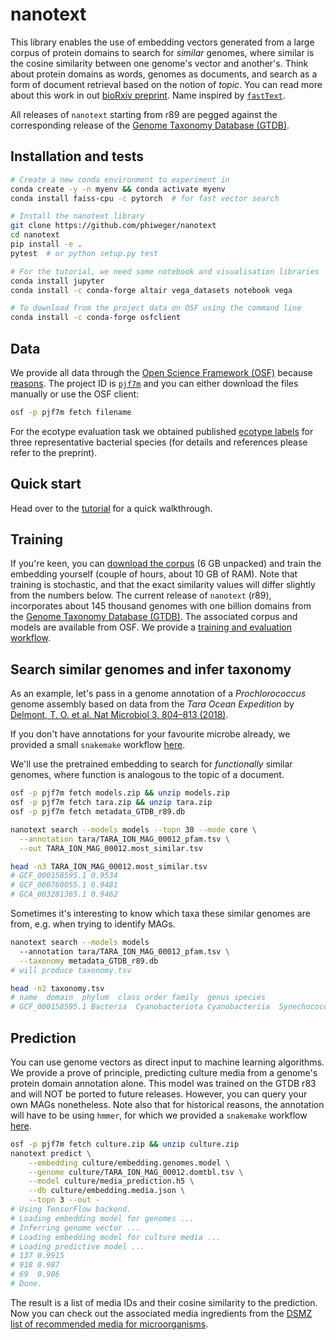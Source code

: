 # nanotext

This library enables the use of embedding vectors generated from a large corpus of protein domains to search for _similar_ genomes, where similar is the cosine similarity between one genome's vector and another's. Think about protein domains as words, genomes as documents, and search as a form of document retrieval based on the notion of _topic_. You can read more about this work in out [bioRxiv preprint](https://www.biorxiv.org/content/early/2019/01/18/524280). Name inspired by [`fastText`](https://fasttext.cc/).

All releases of `nanotext` starting from r89 are pegged against the corresponding release of the [Genome Taxonomy Database (GTDB)](http://gtdb.ecogenomic.org/).


## Installation and tests


```bash
# Create a new conda environment to experiment in
conda create -y -n myenv && conda activate myenv
conda install faiss-cpu -c pytorch  # for fast vector search

# Install the nanotext library
git clone https://github.com/phiweger/nanotext
cd nanotext
pip install -e .
pytest  # or python setup.py test

# For the tutorial, we need some notebook and visualisation libraries
conda install jupyter
conda install -c conda-forge altair vega_datasets notebook vega

# To download from the project data on OSF using the command line
conda install -c conda-forge osfclient
```


## Data

We provide all data through the [Open Science Framework (OSF)](https://osf.io) because [reasons](http://ivory.idyll.org/blog/2017-osf-for-files.html). The project ID is [`pjf7m`](https://osf.io/pjf7m/) and you can either download the files manually or use the OSF client:


```bash
osf -p pjf7m fetch filename
```


For the ecotype evaluation task we obtained published [ecotype labels](https://github.com/phiweger/nanotext/tree/master/nanotext/workflows/model_training/data/ecotypes) for three representative bacterial species (for details and references please refer to the preprint).


## Quick start

Head over to the [tutorial](https://github.com/phiweger/nanotext/blob/master/tutorial/tara.ipynb) for a quick walkthrough.


## Training

If you're keen, you can [download the corpus](https://osf.io/pjf7m/) (6 GB unpacked) and train the embedding yourself (couple of hours, about 10 GB of RAM). Note that training is stochastic, and that the exact similarity values will differ slightly from the numbers below. The current release of `nanotext` (r89), incorporates about 145 thousand genomes with one billion domains from the [Genome Taxonomy Database (GTDB)](http://gtdb.ecogenomic.org/). The associated corpus and models are available from OSF. We provide a [training and evaluation workflow](https://github.com/phiweger/nanotext/tree/master/nanotext/workflows/model_training).


## Search similar genomes and infer taxonomy

As an example, let's pass in a genome annotation of a _Prochlorococcus_ genome assembly based on data from the _Tara Ocean Expedition_ by [Delmont, T. O. et al. Nat Microbiol 3, 804–813 (2018)](https://www.nature.com/articles/s41564-018-0176-9).

If you don't have annotations for your favourite microbe already, we provided a small `snakemake` workflow [here](https://github.com/phiweger/nanotext/tree/master/nanotext/workflows/annotation_pfamscan).

We'll use the pretrained embedding to search for _functionally_ similar genomes, where function is analogous to the topic of a document.


```bash
osf -p pjf7m fetch models.zip && unzip models.zip
osf -p pjf7m fetch tara.zip && unzip tara.zip
osf -p pjf7m fetch metadata_GTDB_r89.db

nanotext search --models models --topn 30 --mode core \
  --annotation tara/TARA_ION_MAG_00012_pfam.tsv \
  --out TARA_ION_MAG_00012.most_similar.tsv

head -n3 TARA_ION_MAG_00012.most_similar.tsv
# GCF_000158595.1 0.9534
# GCF_000760055.1 0.9481
# GCA_003281365.1 0.9462
```


Sometimes it's interesting to know which taxa these similar genomes are from, e.g. when trying to identify MAGs.


```bash
nanotext search --models models 
  --annotation tara/TARA_ION_MAG_00012_pfam.tsv \
  --taxonomy metadata_GTDB_r89.db
# will produce taxonomy.tsv

head -n2 taxonomy.tsv
# name  domain  phylum  class order family  genus species
# GCF_000158595.1 Bacteria  Cyanobacteriota Cyanobacteriia  Synechococcales_A CyanobiaceaeProchlorococcus_A Prochlorococcus_A sp5
```


## Prediction

You can use genome vectors as direct input to machine learning algorithms. We provide a prove of principle, predicting culture media from a genome's protein domain annotation alone. This model was trained on the GTDB r83 and will NOT be ported to future releases. However, you can query your own MAGs nonetheless. Note also that for historical reasons, the annotation will have to be using `hmmer`, for which we provided a `snakemake` workflow [here](https://github.com/phiweger/nanotext/tree/master/nanotext/workflows/annotation_hmmer).


```bash
osf -p pjf7m fetch culture.zip && unzip culture.zip
nanotext predict \
    --embedding culture/embedding.genomes.model \
    --genome culture/TARA_ION_MAG_00012.domtbl.tsv \
    --model culture/media_prediction.h5 \
    --db culture/embedding.media.json \
    --topn 3 --out -
# Using TensorFlow backend.
# Loading embedding model for genomes ...
# Inferring genome vector ...
# Loading embedding model for culture media ...
# Loading predictive model ...
# 137 0.9915
# 918 0.987
# 69  0.986
# Done.
```


The result is a list of media IDs and their cosine similarity to the prediction. Now you can check out the associated media ingredients from the [DSMZ list of recommended media for microorganisms](https://www.dsmz.de/catalogues/catalogue-microorganisms/culture-technology/list-of-media-for-microorganisms.html).

